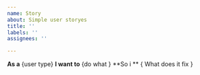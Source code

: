 ```yaml
---
name: Story
about: Simple user storyes
title: ''
labels: ''
assignees: ''

---
```


**As a** 
{user type}
**I want to**
{do what }
**So i **
{ What does it fix }
